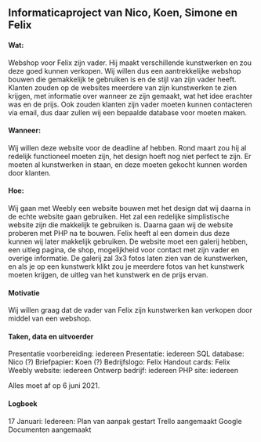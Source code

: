 ## Informaticaproject van Nico, Koen, Simone en Felix

#### Wat:

Webshop voor Felix zijn vader. Hij maakt verschillende kunstwerken en zou deze goed kunnen verkopen. Wij willen dus een aantrekkelijke webshop bouwen die gemakkelijk te gebruiken is en de stijl van zijn vader heeft. Klanten zouden op de websites meerdere van zijn kunstwerken te zien krijgen, met informatie over wanneer ze zijn gemaakt, wat het idee erachter was en de prijs. Ook zouden klanten zijn vader moeten kunnen contacteren via email, dus daar zullen wij een bepaalde database voor moeten maken.

#### Wanneer:

Wij willen deze website voor de deadline af hebben. Rond maart zou hij al redelijk functioneel moeten zijn, het design hoeft nog niet perfect te zijn. Er moeten al kunstwerken in staan, en deze moeten gekocht kunnen worden door klanten.

#### Hoe:

Wij gaan met Weebly een website bouwen met het design dat wij daarna in de echte website gaan gebruiken. Het zal een redelijke simplistische website zijn die makkelijk te gebruiken is. Daarna gaan wij de website proberen met PHP na te bouwen. Felix heeft al een domein dus deze kunnen wij later makkelijk gebruiken. De website moet een galerij hebben, een uitleg pagina, de shop, mogelijkheid voor contact met zijn vader en overige informatie. De galerij zal 3x3 fotos laten zien van de kunstwerken, en als je op een kunstwerk klikt zou je meerdere fotos van het kunstwerk moeten krijgen, de uitleg van het kunstwerk en de prijs ervan.

#### Motivatie

Wij willen graag dat de vader van Felix zijn kunstwerken kan verkopen door middel van een webshop.

#### Taken, data en uitvoerder

Presentatie voorbereiding: iedereen
Presentatie: iedereen
SQL database: Nico (?)
Briefpapier: Koen (?)
Bedrijfslogo: Felix
Handout cards: Felix
Weebly website: iedereen
Ontwerp bedrijf: iedereen
PHP site: iedereen

Alles moet af op 6 juni 2021.

#### Logboek

17 Januari:
Iedereen:
Plan van aanpak gestart
Trello aangemaakt
Google Documenten aangemaakt
